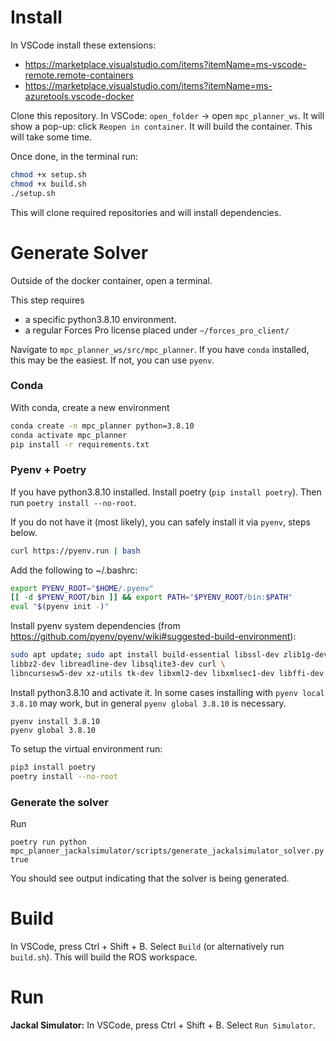 # Install
In VSCode install these extensions:

- https://marketplace.visualstudio.com/items?itemName=ms-vscode-remote.remote-containers
- https://marketplace.visualstudio.com/items?itemName=ms-azuretools.vscode-docker

Clone this repository. In VSCode: `open_folder` -> open `mpc_planner_ws`. It will show a pop-up: click `Reopen in container`. It will build the container. This will take some time.

Once done, in the terminal run:

```bash
chmod +x setup.sh
chmod +x build.sh
./setup.sh
```

This will clone required repositories and will install dependencies.

# Generate Solver
Outside of the docker container, open a terminal. 

This step requires 

- a specific python3.8.10 environment. 
- a regular Forces Pro license placed under `~/forces_pro_client/`

Navigate to `mpc_planner_ws/src/mpc_planner`. If you have `conda` installed, this may be the easiest. If not, you can use `pyenv`.

### Conda
With conda, create a new environment

```bash
conda create -n mpc_planner python=3.8.10
conda activate mpc_planner
pip install -r requirements.txt
```

### Pyenv + Poetry
If you have python3.8.10 installed. Install poetry (`pip install poetry`). Then run `poetry install --no-root`.

If you do not have it (most likely), you can safely install it via `pyenv`, steps below.

```bash
curl https://pyenv.run | bash
```


Add the following to ~/.bashrc:

```bash
export PYENV_ROOT="$HOME/.pyenv"
[[ -d $PYENV_ROOT/bin ]] && export PATH="$PYENV_ROOT/bin:$PATH"
eval "$(pyenv init -)"
```

Install pyenv system dependencies (from https://github.com/pyenv/pyenv/wiki#suggested-build-environment):

```bash
sudo apt update; sudo apt install build-essential libssl-dev zlib1g-dev \
libbz2-dev libreadline-dev libsqlite3-dev curl \
libncursesw5-dev xz-utils tk-dev libxml2-dev libxmlsec1-dev libffi-dev liblzma-dev
```

Install python3.8.10 and activate it. In some cases installing with `pyenv local 3.8.10` may work, but in general `pyenv global 3.8.10` is necessary.

```
pyenv install 3.8.10
pyenv global 3.8.10
```

To setup the virtual environment run:

```bash
pip3 install poetry
poetry install --no-root
```

### Generate the solver
Run

```
poetry run python mpc_planner_jackalsimulator/scripts/generate_jackalsimulator_solver.py true
```

You should see output indicating that the solver is being generated.

# Build
In VSCode, press Ctrl + Shift + B. Select `Build` (or alternatively run `build.sh`). This will build the ROS workspace.

# Run
**Jackal Simulator:** In VSCode, press Ctrl + Shift + B. Select `Run Simulator`.